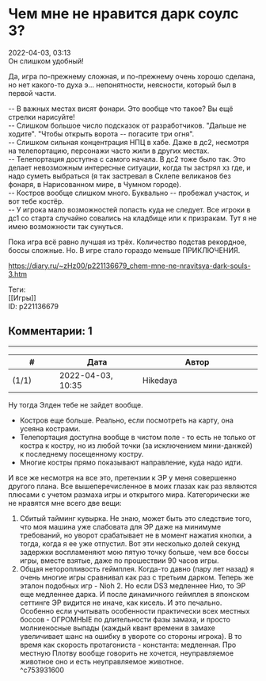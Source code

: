 Чем мне не нравится дарк соулс 3?
=================================

  
2022-04-03, 03:13  
 Он слишком удобный!   
   
 Да, игра по-прежнему сложная, и по-прежнему очень хорошо сделана, но нет какого-то духа э... непонятности, неясности, который был в первой части.   
   
 -- В важных местах висят фонари. Это вообще что такое? Вы ещё стрелки нарисуйте!   
 -- Слишком большое число подсказок от разработчиков. "Дальше не ходите". "Чтобы открыть ворота -- погасите три огня".   
 -- Слишком сильная концентрация НПЦ в хабе. Даже в дс2, несмотря на телепортацию, персонажи часто жили в других местах.   
 -- Телепортация доступна с самого начала. В дс2 тоже было так. Это делает невозможным интересные ситуации, когда ты застрял хз где, и надо суметь выбраться (я так застревал в Склепе великанов без фонаря, в Нарисованном мире, в Чумном городе).   
 -- Костров вообще слишком много. Буквально -- пробежал участок, и вот тебе костёр.   
 -- У игрока мало возможностей попасть куда не следует. Все игроки в дс1 со старта случайно совались на кладбище или к призракам. Тут я не имею возможности так сунуться.   
   
 Пока игра всё равно лучшая из трёх. Количество подстав рекордное, боссы сложные. Но. В игре стало гораздо меньше ПРИКЛЮЧЕНИЯ.   
  
<https://diary.ru/~zHz00/p221136679_chem-mne-ne-nravitsya-dark-souls-3.htm>  
  
Теги:  
[[Игры]]  
ID: p221136679  


Комментарии: 1
--------------

  


---



|         #         |              Дата              |                     Автор                     |           ID           |
| --- | --- | --- | --- |
| (1/1) | 2022-04-03, 10:35 | Hikedaya | c753931600 |

  
 Ну тогда Элден тебе не зайдет вообще.   
 - Костров еще больше. Реально, если посмотреть на карту, она усеяна кострами.   
 - Телепортация доступна вообще в чистом поле - то есть не только от костра к костру, но из любой точки (за исключением мини-данжей) к последнему посещенному костру.   
 - Многие костры прямо показывают направление, куда надо идти.   
   
 И все же несмотря на все это, претензии к ЭР у меня совершенно другого плана. Все вышеперечисленное в моих глазах как раз являются плюсами с учетом размаха игры и открытого мира. Категорически же не нравятся мне всего две вещи:   
 1. Сбитый тайминг кувырка. Не знаю, может быть это следствие того, что моя машина уже слабовата для ЭР даже на минимуме требований, но уворот срабатывает не в момент нажатия кнопки, а тогда, когда я ее уже отпустил. Вот эти несколько долей секунд задержки воспламеняют мою пятую точку больше, чем все боссы игры, вместе взятые, даже по прошествии 90 часов игры.   
 2. Общая неторопливость геймплея. Когда-то давно (пару лет назад) я очень многие игры сравнивал как раз с третьим дарком. Теперь же эталон подобных игр - Nioh 2. Но если DS3 медленнее Нио, то ЭР еще медленнее дарка. И после динамичного геймплея в японском сеттинге ЭР видится не иначе, как кисель. И это печально. Особенно если учитывать особенности практически всех местных боссов - ОГРОМНЫЕ по длительности фазы замаха, и просто молниеносные выпады (каждый квант времени в замахе увеличивает шанс на ошибку в увороте со стороны игрока). В то время как скорость протагониста - константа: медленная. Про местную Плотву вообще говорить не хочется, неуправляемое животное оно и есть неуправляемое животное.   
 ^c753931600